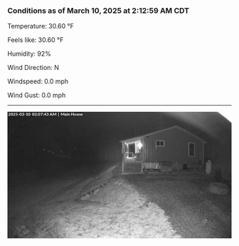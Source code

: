 ### Conditions as of March 10, 2025 at 2:12:59 AM CDT 

Temperature: 30.60 &deg;F

Feels like: 30.60 &deg;F

Humidity: 92%

Wind Direction: N

Windspeed: 0.0 mph

Wind Gust: 0.0 mph

---

<img src="./images/latest.jpeg"/>

